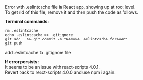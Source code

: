 Error with .eslintcache file in React app, showing up at root level.  
To get rid of this file, remove it and then push the code as follows.

**Terminal commands:**  
```
rm .eslintcache  
echo .eslintcache >> .gitignore  
git add . && git commit -m "Remove .eslintcache forever"  
git push  
```

add .eslintcache to .gitignore file  

**If error persists:**  
It seems to be an issue with react-scripts 4.0.1.  
Revert back to react-scripts 4.0.0 and use npm i again.
